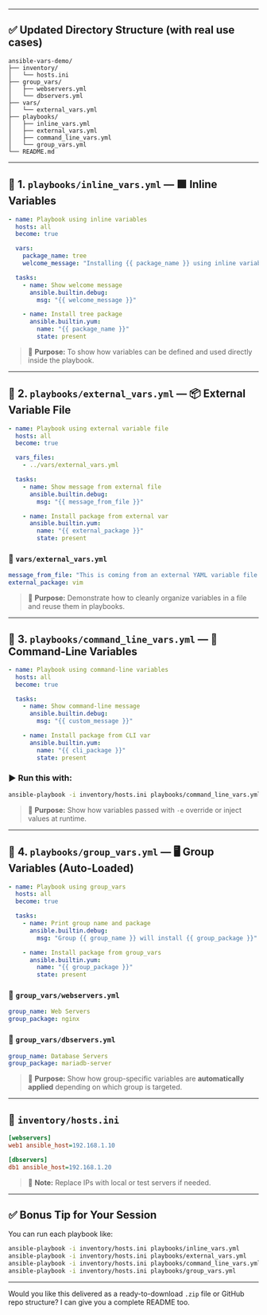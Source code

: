 
---

## ✅ Updated Directory Structure (with real use cases)

```
ansible-vars-demo/
├── inventory/
│   └── hosts.ini
├── group_vars/
│   ├── webservers.yml
│   └── dbservers.yml
├── vars/
│   └── external_vars.yml
├── playbooks/
│   ├── inline_vars.yml
│   ├── external_vars.yml
│   ├── command_line_vars.yml
│   └── group_vars.yml
└── README.md
```

---

## 🔹 1. `playbooks/inline_vars.yml` — 🟩 Inline Variables

```yaml
- name: Playbook using inline variables
  hosts: all
  become: true

  vars:
    package_name: tree
    welcome_message: "Installing {{ package_name }} using inline variables"

  tasks:
    - name: Show welcome message
      ansible.builtin.debug:
        msg: "{{ welcome_message }}"

    - name: Install tree package
      ansible.builtin.yum:
        name: "{{ package_name }}"
        state: present
```

> 🎯 **Purpose:** To show how variables can be defined and used directly inside the playbook.

---

## 🔹 2. `playbooks/external_vars.yml` — 📦 External Variable File

```yaml
- name: Playbook using external variable file
  hosts: all
  become: true

  vars_files:
    - ../vars/external_vars.yml

  tasks:
    - name: Show message from external file
      ansible.builtin.debug:
        msg: "{{ message_from_file }}"

    - name: Install package from external var
      ansible.builtin.yum:
        name: "{{ external_package }}"
        state: present
```

### 📄 `vars/external_vars.yml`

```yaml
message_from_file: "This is coming from an external YAML variable file."
external_package: vim
```

> 🎯 **Purpose:** Demonstrate how to cleanly organize variables in a file and reuse them in playbooks.

---

## 🔹 3. `playbooks/command_line_vars.yml` — 🧪 Command-Line Variables

```yaml
- name: Playbook using command-line variables
  hosts: all
  become: true

  tasks:
    - name: Show command-line message
      ansible.builtin.debug:
        msg: "{{ custom_message }}"

    - name: Install package from CLI var
      ansible.builtin.yum:
        name: "{{ cli_package }}"
        state: present
```

### ▶️ Run this with:

```bash
ansible-playbook -i inventory/hosts.ini playbooks/command_line_vars.yml -e "custom_message='Hello from CLI' cli_package=curl"
```

> 🎯 **Purpose:** Show how variables passed with `-e` override or inject values at runtime.

---

## 🔹 4. `playbooks/group_vars.yml` — 🖥️ Group Variables (Auto-Loaded)

```yaml
- name: Playbook using group_vars
  hosts: all
  become: true

  tasks:
    - name: Print group name and package
      ansible.builtin.debug:
        msg: "Group {{ group_name }} will install {{ group_package }}"

    - name: Install package from group_vars
      ansible.builtin.yum:
        name: "{{ group_package }}"
        state: present
```

### 📄 `group_vars/webservers.yml`

```yaml
group_name: Web Servers
group_package: nginx
```

### 📄 `group_vars/dbservers.yml`

```yaml
group_name: Database Servers
group_package: mariadb-server
```

> 🎯 **Purpose:** Show how group-specific variables are **automatically applied** depending on which group is targeted.

---

## 📄 `inventory/hosts.ini`

```ini
[webservers]
web1 ansible_host=192.168.1.10

[dbservers]
db1 ansible_host=192.168.1.20
```

> 🎯 **Note:** Replace IPs with local or test servers if needed.

---

## ✅ Bonus Tip for Your Session

You can run each playbook like:

```bash
ansible-playbook -i inventory/hosts.ini playbooks/inline_vars.yml
ansible-playbook -i inventory/hosts.ini playbooks/external_vars.yml
ansible-playbook -i inventory/hosts.ini playbooks/command_line_vars.yml -e "custom_message='CLI Hello' cli_package=curl"
ansible-playbook -i inventory/hosts.ini playbooks/group_vars.yml
```

---

Would you like this delivered as a ready-to-download `.zip` file or GitHub repo structure? I can give you a complete README too.
